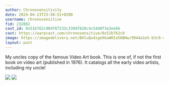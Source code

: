 ```yaml
---
author: Chronosensitivity
date: 2024-04-23T23:58:51+0200
username: chronosensitive
fid: 232882
cast_id: 0x51b762c90df87232c339df828c4c54d0f3e3ee6b
cast: https://warpcast.com/chronosensitive/0x51b762c9
image: https://imagedelivery.net/BXluQx4ige9GuW0Ia56BHw/9944a1e5-b3c9-4384-10ee-d3b89f4c6300/original
layout: post
---
```

My uncles copy of the famous Video Art book. This is one of, if not the first book on video art (published in 1976). It catalogs all the early video artists, including my uncle!  

![](https://imagedelivery.net/BXluQx4ige9GuW0Ia56BHw/9944a1e5-b3c9-4384-10ee-d3b89f4c6300/original)
![](https://imagedelivery.net/BXluQx4ige9GuW0Ia56BHw/aae4438e-0e18-4538-92db-e232913f7900/original)